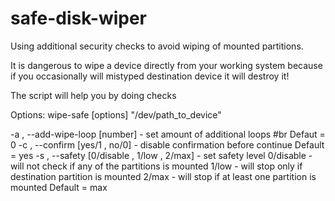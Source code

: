 # safe-disk-wiper
Using additional security checks to avoid wiping of mounted partitions.

It is dangerous to wipe a device directly from your working system because if you occasionally will mistyped destination device it will destroy it!

The script will help you by doing checks

Options:
wipe-safe [options] "/dev/path_to_device"

-a , --add-wipe-loop [number]	- set amount of additional loops
#br		Defaut = 0
-c , --confirm [yes/1 , no/0]	- disable confirmation before continue
		Default = yes
-s , --safety [0/disable , 1/low , 2/max]	- set safety level
	0/disable	- will not check if any of the partitions is mounted
	1/low       - will stop only if destination partition is mounted
	2/max       - will stop if at least one partition is mounted
		Default = max

